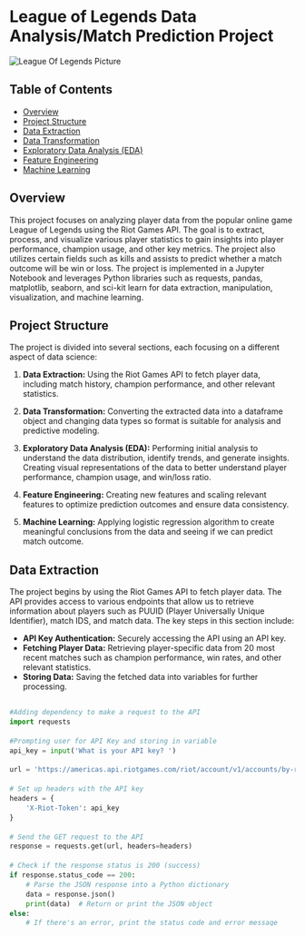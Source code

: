 # League of Legends Data Analysis/Match Prediction Project 
![League Of Legends Picture](https://github.com/NikhilInampudi/LeagueOfLegends-DataScience/blob/e841a20b80d31004d3a1e23303e551cd497f2407/League%20Of%20Legends%20Picture.jpg)

## Table of Contents
- [Overview](#overview)
- [Project Structure](#project-structure)
- [Data Extraction](#data-extraction)
- [Data Transformation](#data-transformation)
- [Exploratory Data Analysis (EDA)](#exploratory-data-analysis)
- [Feature Engineering](#feature-engineering)
- [Machine Learning](#machine-learning)

## Overview
This project focuses on analyzing player data from the popular online game League of Legends using the Riot Games API. The goal is to extract, process, and visualize various player statistics to gain insights into player performance, champion usage, and other key metrics. The project also utilizes certain fields such as kills and assists to predict whether a match outcome will be win or loss. The project is implemented in a Jupyter Notebook and leverages Python libraries such as requests, pandas, matplotlib, seaborn, and sci-kit learn for data extraction, manipulation, visualization, and machine learning.

## Project Structure
The project is divided into several sections, each focusing on a different aspect of data science:

1. **Data Extraction:** Using the Riot Games API to fetch player data, including match history, champion performance, and other relevant statistics.

2. **Data Transformation:** Converting the extracted data into a dataframe object and changing data types so format is suitable for analysis and predictive modeling.

3. **Exploratory Data Analysis (EDA):** Performing initial analysis to understand the data distribution, identify trends, and generate insights. Creating visual representations of the data to better understand player performance, champion usage, and win/loss ratio. 

4. **Feature Engineering:** Creating new features and scaling relevant features to optimize prediction outcomes and ensure data consistency. 
   
5. **Machine Learning:** Applying logistic regression algorithm to create meaningful conclusions from the data and seeing if we can predict match outcome.

## Data Extraction
The project begins by using the Riot Games API to fetch player data. The API provides access to various endpoints that allow us to retrieve information about players such as PUUID (Player Universally Unique Identifier), match IDS, and match data. The key steps in this section include:

- **API Key Authentication:** Securely accessing the API using an API key.
- **Fetching Player Data:** Retrieving player-specific data from 20 most recent matches such as champion performance, win rates, and other relevant statistics.
- **Storing Data:** Saving the fetched data into variables for further processing.

<div style="max-height: 400px; overflow-y: auto;">
    
```python
#Adding dependency to make a request to the API 
import requests

#Prompting user for API Key and storing in variable 
api_key = input('What is your API key? ')

url = 'https://americas.api.riotgames.com/riot/account/v1/accounts/by-riot-id/Phant%C3%B3m/NA1'

# Set up headers with the API key
headers = {
    'X-Riot-Token': api_key
}
    
# Send the GET request to the API
response = requests.get(url, headers=headers)

# Check if the response status is 200 (success)
if response.status_code == 200:
    # Parse the JSON response into a Python dictionary
    data = response.json()
    print(data)  # Return or print the JSON object
else:
    # If there's an error, print the status code and error message
    print(f"Error: {response.status_code} - {response.text}")

data
```
This data variable stores the PUUID (Player Universally Unique Identifier), which is then used to retrieve 20 match IDs, followed by their corresponding match data.

### Functions
When building our project, we may need to collect extensive player data. To streamline this process and improve code reusability, we can create functions that make the code more manageable. I begin by converting some API calls into functions, enhancing both efficiency and readability. These functions include:

(API Key is a default parameter to use every function as it is necessary for making public calls to the Riot API)

**Function #1 allows us to get the PUUID by passing Summoner Name, Tagline, and Region**

<div style="max-height: 400px; overflow-y: auto;">
    
```python
#This function returns puuid by using summoner name, player tagline, and region as parameters
def get_puuid(summoner_name, tagline, region, api_key):
    api_url = (
        f'https://'+ region + '.api.riotgames.com/riot/account/v1/accounts/by-riot-id/' 
        + summoner_name +'/' + tagline + '?api_key=' + api_key)
    print(f'Requesting API URL: {api_url}')
    ##API Request
    resp = requests.get(api_url)
    
    ##If statement for successful request otherwise prints status message
    if resp.status_code == 200:
        player_info = resp.json()
        puuid = player_info['puuid']
        return puuid
    else:
        print(f'Error:{resp.status_code}, {resp.text}')
        return None

#Calling function to get desired puuid
get_puuid('Phantóm', 'NA1', 'americas', api_key)
```
<br><br>
**Function #2 allows us to get the 20 recent Match IDS by passing PUUID and Region**

<div style="max-height: 400px; overflow-y: auto;">
    
```python
#This function returns 20 most recent matches by using the respective puuid and region
def get_matches(puuid, region, api_key):
    api_url = (f'https://' + region + '.api.riotgames.com/lol/match/v5/matches/by-puuid/' 
               + puuid + '/ids?start=0&count=20' + '&api_key=' + api_key)
    print(f'Requesting API URL: {api_url}')
    
    ##API Request
    resp = requests.get(api_url)

    ##If statement for successful request otherwise prints status message
    if resp.status_code == 200:
        match_ids = resp.json()
        return match_ids
    else:
        print(f'Error Received: {resp.status_code}', {resp.text})
        return None

#Calling function to get 20 most recent match IDS for specified user
get_matches('jq_A-Q1qsDMSLr7KbONxw_JBVPdGJq6hxcIgZq2GHynjwJyuKF45IGTAoFJmpPPo-36Fpm4qtl4BNQ', 'americas', api_key)
```
<br><br>
**Function #3 allows us to get the match data by passing Match ID and Region**

<div style="max-height: 400px; overflow-y: auto;">
    
```python
#Function to get all match data by using match id and region parameters
def get_match_data(match_id, region, api_key):
    api_url = (f'https://{region}.api.riotgames.com/lol/match/v5/matches/{match_id}?api_key={api_key}')
    
    ##API Request
    resp = requests.get(api_url)

    ##If statement for successful request otherwise prints status message
    if resp.status_code == 200:
        match_data = resp.json()
        return match_data
    else:
        print(f'Error Received: {resp.status_code}', {resp.text})
        return None
    
#Calling function to get all match data for a specified match id
get_match_data('NA1_5194605614', 'americas', api_key)
```
<br><br>
**Function #4 allows us to get the specific player data by passing Match Data and PUUID.**

<div style="max-height: 400px; overflow-y: auto;">
    
```python
#Retrieves the player data in JSON format by using match data and puuid.
#Intended to be used specifically for next function and not be called individually
def find_player_data(match_data, puuid):

    # Iterate over the participants in the match data
    for participant in match_data.get("info", {}).get("participants", []):
        if participant.get("puuid") == puuid:
            return participant  # Return the matching participant's data
    return None
```
<br><br>
**Function #5 is the final function, combining the previous two functions to retrieve player data. To obtain data for the last 20 matches, we use a for-loop to iterate through the list of match IDs, extracting the relevant data and storing it in a pandas DataFrame. This process returns a structured dataset with 20 rows, each representing a match, and columns defined within the function.**

<div style="max-height: 400px; overflow-y: auto;">
    
```python
#Add dependency to convert data object into dataframe
import pandas as pd

##Cumulative function to get specific python list attributes for specified player data
def retrieve_all_data(puuid, region, api_key):
    
    ##Initializing dictionary called data so values can be appended
    data = {
        'champion': [],
        'kills': [],
        'deaths': [],
        'assists': [],
        'killing_sprees': [],
        'gold': [],
        'damage_dealt': [],
        'win': [],
        'Playtime (s)': []
    }

    ##Giving list of match ids for data to be extracted
    match_ids = ['NA1_5213549587',
'NA1_5213520491',
 'NA1_5212794969',
 'NA1_5212771073',
 'NA1_5210032454',
 'NA1_5210025036',
 'NA1_5210011121',
 'NA1_5209989228',
 'NA1_5207701701',
 'NA1_5207685142',
 'NA1_5205761116',
 'NA1_5205737558',
 'NA1_5194644149',
 'NA1_5194626272',
 'NA1_5194605614',
 'NA1_5187419555',
 'NA1_5187394878',
 'NA1_5187367363',
 'NA1_5187344821',
 'NA1_5186325149']

    ##For loop so below functions can run for each match id 
    for match_id in match_ids: 
        # run the two functions to get the player data from the match ID
        match_data = get_match_data(match_id, region, api_key)
        player_data = find_player_data(match_data, puuid)
        champion = (player_data['championName'])
        k = (player_data['kills'])
        a = (player_data['assists'])
        d = (player_data['deaths'])
        killing_sprees = (player_data['killingSprees'])
        gold = (player_data['goldEarned'])
        damage = (player_data['totalDamageDealt'])
        victory = (player_data['win'])
        playtime = (player_data['timePlayed'])

        ##Appending values to data dictionary object
        data['champion'].append(champion)
        data['kills'].append(k)
        data['deaths'].append(d)
        data['assists'].append(a)
        data['killing_sprees'].append(killing_sprees)
        data['gold'].append(gold)
        data['damage_dealt'].append(damage)
        data['win'].append(victory)
        data['Playtime (s)'].append(playtime)

    ##Converting data dictionary to dataframe object for analysis/manipulation
    df = pd.DataFrame(data)

    df['win'] = df['win'].astype(int) # change this column from boolean (True/False) to be integers (1/0)
    
    return df
```
<br><br>
## Data Transformation
Function is called to return DataFrame.
<div style="max-height: 400px; overflow-y: auto;">
    
```python
#Looking at df to understand table structure and data
df = retrieve_all_data('jq_A-Q1qsDMSLr7KbONxw_JBVPdGJq6hxcIgZq2GHynjwJyuKF45IGTAoFJmpPPo-36Fpm4qtl4BNQ', 'americas', api_key)

df
```

<img src="https://github.com/NikhilInampudi/LeagueOfLegends-Analysis/blob/de38b0ac20ebb70706426e4c3765406008def021/League%20Of%20Legends%20Dataframe.png" width="700" height="600" />

<br><br>
*Interesting Note:*
Form of Pre-Processing was done in the function when converting the Python dictionary into a Dataframe. By changing the values in the win column to 1/0 instead of win/loss, there is no need for label encoding later when attempting to fit the model. 
<div style="max-height: 400px; overflow-y: auto;">
    
```python
##Converting data dictionary to dataframe object for analysis/manipulation
    df = pd.DataFrame(data)

    df['win'] = df['win'].astype(int) # change this column from boolean (True/False) to be integers (1/0)
    
    return df
```
<br><br>
## Exploratory Data Analysis
Exploratory Data Analysis (EDA) is a critical step in the data analysis process. It involves investigating and summarizing the main characteristics of a dataset, often using visual methods, to understand its structure, patterns, and relationships before applying more formal statistical techniques or machine learning models. In this phase, I used different visualization techniques and methods to visualize correlations between variables, aggregation values by champion, and distribution of certain values. 

<br><br>
**Getting descriptive statistics about dataset**
<div style="max-height: 400px; overflow-y: auto;">
    
```python
#Get descriptive statistics to understand data
df.describe()
```

<img src="https://github.com/NikhilInampudi/LeagueOfLegends-Analysis/blob/e2444fd3989c8ec63ad140b5fa74b9daa1ad6f0e/Match%20Statistics%20Output.png" width="900" height="400" />


<br><br>
**Manipulating pandas dataframe to get top champions by damage dealt**
<div style="max-height: 400px; overflow-y: auto;">
    
```python
#Aggregating damage by champion and ordering by most to least
df_damage = df.groupby('champion', as_index=False)['damage_dealt'].sum()

df_damage = df_damage.sort_values(by='damage_dealt', ascending=False)

##Storing in new dataframe and getting top 10 rows
df_damage.head(10)
```

**Implementing matplotlib to visualize damage dealt per champion**
<div style="max-height: 400px; overflow-y: auto;">
    
```python
#Adding dependencies for visualiziation creations
import matplotlib.pyplot as plt

##Creating bar chart to show damage by champion in descending order
color = ['lightcoral', 'gold', 'blue', 'orange', 'green', 'purple', 'orchid']

plt.figure(figsize = (8, 5))

plt.gcf().set_facecolor('darkgrey')
plt.gca().set_facecolor('black')

plt.bar(df_damage['champion'], df_damage['damage_dealt'], color=color)
plt.title('Damage by Champion', fontsize = 15, fontweight = 'bold')
plt.xlabel('Champions', fontweight = 'bold')
plt.ylabel('Damage Dealt', fontweight = 'bold')
plt.xticks(rotation=45)

plt.show()
```
<img src="https://github.com/NikhilInampudi/LeagueOfLegends-Analysis/blob/1289aaa7dbbac301b55e4f44a6a13c9417413965/Visualizations/Damage%20by%20Champion.png" width="900" height="600" />


<br><br>
**Manipulating pandas dataframe to get top average deaths by champion**
<div style="max-height: 400px; overflow-y: auto;">
    
```python
#Aggregating average deaths by champion 
df_deaths = df.groupby('champion', as_index=False)['deaths'].mean()

df_deaths = df_deaths.sort_values(by='deaths', ascending=False)

df_deaths.head()
```

**Creating lollipop chart to visualize champions which I average the most deaths**
<div style="max-height: 400px; overflow-y: auto;">
    
```python
#Creating lollipop chart to visualize death average by champion played
plt.figure(figsize = (8, 5))

plt.gcf().set_facecolor('skyblue')

plt.stem(df_deaths['champion'], df_deaths['deaths'], linefmt='slategrey', markerfmt='indigo', basefmt=' ')
ax = plt.gca()
ax.set_facecolor('gainsboro')

plt.title('Deaths by Champion', fontsize=15, fontweight='bold')
plt.xlabel('Champions', fontweight='bold')
plt.ylabel('Average Deaths', fontweight='bold')
plt.xticks(rotation=45)

plt.show()
```
<img src="https://github.com/NikhilInampudi/LeagueOfLegends-Analysis/blob/82a0843f668cb8dd6cf287e354a9136ef94aa180/Visualizations/Average%20Deaths%20by%20Champion%20Lollipop%20Chart.png" width="900" height="600" />



<br><br>
**Creating pie chart to visualize counts of win/loss for last 20 matches**
<div style="max-height: 400px; overflow-y: auto;">
    
```python
#Creating pie chart to visualize win/loss split
win_loss = df.win.value_counts()

label = ['Wins', 'Losses']

plt.pie(win_loss, labels=win_loss)
plt.legend(label, title='Legend')
plt.title('Win/Loss', fontsize=15, fontweight='bold')

plt.show()
```
<img src="https://github.com/NikhilInampudi/LeagueOfLegends-DataScience/blob/c73951b8a907496b1e835c080a0e24217964ac23/Visualizations/Win%20Loss%20Pie%20Chart.png" width="500" height="500" />


<br><br>
**Creating histogram to visualize killing spree distribution**
<div style="max-height: 400px; overflow-y: auto;">
    
```python
#Creating histogram to visualize killing spree count distribution with measures of central tendency
killing_sprees = df.killing_sprees

mean_value = killing_sprees.mean()
median_value = killing_sprees.median()
min_value = killing_sprees.min()
max_value = killing_sprees.max()

plt.figure(figsize = (8, 5))

plt.hist(killing_sprees)

plt.axvline(x=mean_value, color='red')
plt.axvline(x=median_value, color='yellow')
plt.axvline(x=min_value, color='black')
plt.axvline(x=max_value, color='black')

plt.title('Killing Spree Distribution')
plt.xlabel('Killing Sprees')
plt.ylabel('Frequency')

plt.show()
```
<img src="https://github.com/NikhilInampudi/LeagueOfLegends-DataScience/blob/921093d2a8fab62ebf8848acc48b17c571492579/Visualizations/Killing%20Spree%20Histogram.png" width="725" height="550" />


<br><br>
## Feature Engineering
Feature engineering is a crucial step in the machine learning pipeline that involves transforming raw data into meaningful features that can improve the performance of machine learning models.In this project, I applied feature engineering by creating new features with the goal of achieving a stronger correlation with the target variable, "win." My reasoning was that by enhancing these relationships, the model could gain better predictive power and more effectively uncover underlying patterns in the data.

<br><br>
**Creating new features called "Gold per minute" and "Damage dealt per minute"**
<div style="max-height: 400px; overflow-y: auto;">
    
```python
#Creating new features to test stronger correlations
df['gold per Minute'] = round(df['gold'] / df['Playtime (s)'] * 60, 2)

df['damage_dealt per minute'] = round(df['damage_dealt'] / df['Playtime (s)'] * 60, 2)

df.head()
```

**Scaling features so there isn't any bias for values that are naturally higher. By doing this we can ensure that all the variables are treated fairly.** 
<div style="max-height: 400px; overflow-y: auto;">
    
```python
#Scaling features to standardize data
from sklearn.preprocessing import StandardScaler

scaler = StandardScaler()

df[['gold per Minute', 'damage_dealt per minute']] = scaler.fit_transform(df[['gold per Minute', 'damage_dealt per minute']])

df[['kills', 'assists']] = scaler.fit_transform(df[['kills', 'assists']])

df.head()
```

<br><br>
**I utilized the seaborn library to generate a correlation heatmap, which provided a visual matrix illustrating the relationships between all variables. By analyzing this heatmap, I identified the variables with the strongest correlations to the target variable, "win." Although I engineered new features such as "Gold per minute" and "Damage dealt per minute," their correlation with "win" was weaker compared to the original variables. As a result, I opted to use "kills" and "assists" as the primary features for the model. Given the limited size of the dataset, I chose to keep the number of features minimal to avoid introducing unnecessary complexity, which could potentially hinder the model's performance.**
<div style="max-height: 400px; overflow-y: auto;">
    
```python
import seaborn as sns

#Calculate the correlation matrix
df_corr = df.drop(columns=['champion'])
correlation_matrix = df_corr.corr()

##Step 2: Use seaborn to create the heatmap
plt.figure(figsize=(12, 8))
sns.heatmap(correlation_matrix, annot=True, cmap='inferno', linewidths=0.5)
plt.title('Correlation Heatmap')
plt.show()
```
<img src="https://github.com/NikhilInampudi/LeagueOfLegends-DataScience/blob/0d570877faeb35faf36eee429e6f1cb2fd92c14f/Visualizations/Correlation%20Heatmap.png" width="775" height="600" />


<br><br>
## Machine Learning
I chose to implement a Logistic Regression algorithm due to its strong suitability for binary classification tasks, such as predicting wins and losses. Given the small size of the dataset, more complex models like neural networks or ensemble methods are often prone to overfitting. In contrast, Logistic Regression, as a simple and linear model, is less likely to overfit when working with limited data. Additionally, this algorithm performs exceptionally well with fewer features that exhibit a linear relationship with the target variable, making it an ideal choice for this specific problem.

<br><br>
**Implementing sci-kit learn library to create training / testing sets for our predictors / target variables.** 
<div style="max-height: 400px; overflow-y: auto;">
    
```python
#Adding dependencies for train/test, model building, and evluation metrics
from sklearn.model_selection import train_test_split
from sklearn.linear_model import LogisticRegression
from sklearn.metrics import accuracy_score, confusion_matrix, classification_report

##Creating x variable for features and y variable for target
x = df.drop(columns = ['win', 'gold', 'killing_sprees', 'damage_dealt', 'champion', 'deaths', 'Playtime (s)', 'damage_dealt per minute', 'gold per Minute'])
y = df['win']

##Splitting data into train/test
x_train, x_test, y_train, y_test = train_test_split(x, y, test_size=.20, random_state=42)
```
**Creating the model and fitting 80% of our dataset as training data**   
<div style="max-height: 400px; overflow-y: auto;">
    
```python
#Creating Logistic Regression Model 
model = LogisticRegression()

#Fitting training features and target into model
model.fit(x_train, y_train)
```
**Using the model to predict the testing features**
<div style="max-height: 400px; overflow-y: auto;">
    
```python
#Make predictions based off test features
prediction = model.predict(x_test)
```
**Using different evluation metrics to compare the results of the actuals in our testing set and the prediction**
<div style="max-height: 400px; overflow-y: auto;">
    
```python
#Evaluation methods to compare output accuracy
accuracy = accuracy_score(y_test, prediction)
print('Accuracy Score:')
print(accuracy)

matrix = confusion_matrix(y_test, prediction)
print('Confusion Matrix Score:')
print(matrix)

report = classification_report(y_test, prediction)
print('Classification Report')
print(report)
```
<img src="https://github.com/NikhilInampudi/LeagueOfLegends-DataScience/blob/dcd56d03ce593251173eae4803f80c2e8fb94a0f/Evaluation%20Output.png" width="700" height="400" />
<br><br>

**Predicting outcome of match with new data**
<div style="max-height: 400px; overflow-y: auto;">
    
```python
#Testing model on newly created dataset to get win/losses
new_data = [[27, 20], [10, 30], [4, 20], [18, 9], [20, 10], [25, 18]]

new_data = scaler.transform(new_data)

new_prediction = model.predict(new_data)

print(f'New Predictions: {new_prediction}')
```
<img src="https://github.com/NikhilInampudi/LeagueOfLegends-DataScience/blob/0da6250578e393c6223a141eecb31d2f7ed82eb9/Prediction%20Output.png" width="500" height="50" />














